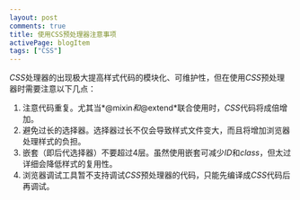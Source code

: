 ```yaml
---
layout: post
comments: true
title: 使用CSS预处理器注意事项
activePage: blogItem
tags: ["CSS"]
---
```


*CSS*处理器的出现极大提高样式代码的模块化、可维护性，但在使用*CSS*预处理器时需要注意以下几点：

1. 注意代码重复。尤其当*@mixin*和*@extend*联合使用时，*CSS*代码将成倍增加。
2. 避免过长的选择器。选择器过长不仅会导致样式文件变大，而且将增加浏览器处理样式的负担。
3. 嵌套（即后代选择器）不要超过4层。虽然使用嵌套可减少*ID*和*class*，但太过详细会降低样式的复用性。
4. 浏览器调试工具暂不支持调试*CSS*预处理器的代码，只能先编译成*CSS*代码后再调试。 

